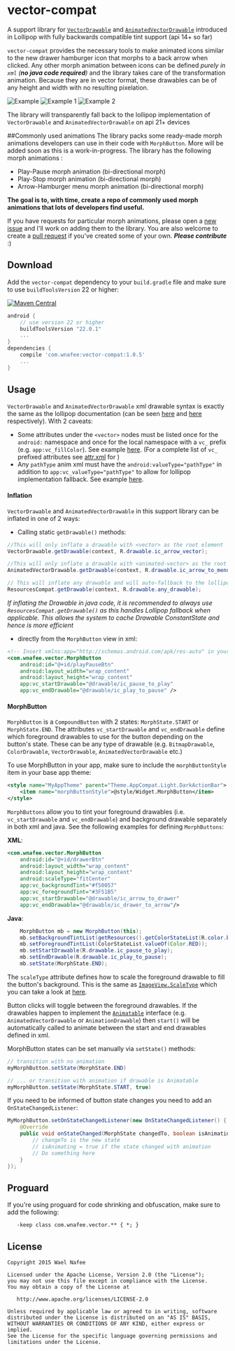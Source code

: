 # vector-compat
A support library for [`VectorDrawable`][1] and [`AnimatedVectorDrawable`][2] introduced in Lollipop with fully backwards compatible tint support (api 14+ so far)

`vector-compat` provides the necessary tools to make animated icons similar to the new drawer hamburger icon that morphs to a back arrow when clicked. Any other morph animation between icons can be defined _purely in `xml` (**no java code required**)_ and the library takes care of the transformation animation. Because they are in vector format, these drawables can be of any height and width with no resulting pixelation.

![Example](https://github.com/wnafee/vector-compat/blob/master/artwork/example.gif)
![Example 1](https://github.com/wnafee/vector-compat/blob/master/artwork/example_1.gif)
![Example 2](https://github.com/wnafee/vector-compat/blob/master/artwork/example_2.gif)

The library will transparently fall back to the lollipop implementation of `VectorDrawable` and `AnimatedVectorDrawable` on api 21+ devices

##Commonly used animations
The library packs some ready-made morph animations developers can use in their code with `MorphButton`. More will be added soon as this is a work-in-progress. The library has the following morph animations :
* Play-Pause morph animation (bi-directional morph)
* Play-Stop morph animation (bi-directional morph)
* Arrow-Hamburger menu morph animation (bi-directional morph)

**The goal is to, with time, create a repo of commonly used morph animations that lots of developers find useful.**

If you have requests for particular morph animations, please open a [new issue](https://github.com/wnafee/vector-compat/issues/new) and I'll work on adding them to the library. You are also welcome to create a [pull request](https://github.com/wnafee/vector-compat/compare) if you've created some of your own. **_Please contribute_** :)

## Download
Add the `vector-compat` dependency to your `build.gradle` file and make sure to use `buildToolsVersion` 22 or higher:

[![Maven Central](https://img.shields.io/maven-central/v/com.wnafee/vector-compat.svg)](http://search.maven.org/#search%7Cga%7C1%7Cvector-compat)
```groovy
android {
    // use version 22 or higher
    buildToolsVersion "22.0.1"
    ...
}
dependencies {
    compile 'com.wnafee:vector-compat:1.0.5'
    ...
}
```
## Usage
`VectorDrawable` and `AnimatedVectorDrawable` xml drawable syntax is exactly the same as the lollipop documentation (can be seen [here][1] and [here][2] respectively). With 2 caveats: 
* Some attributes under the `<vector>` nodes must be listed once for the `android:` namespace and once for the local namespace with a `vc_` prefix (e.g. `app:vc_fillColor`). See example [here][4]. (For a complete list of `vc_` prefixed attributes see [attr.xml][6] for )
* Any `pathType` anim xml must have the `android:valueType="pathType"` in addition to `app:vc_valueType="pathType"` to allow for lollipop implementation fallback. See example [here][5].


#### Inflation
`VectorDrawable` and `AnimatedVectorDrawable` in this support library can be inflated in one of 2 ways:

* Calling static `getDrawable()` methods:
```java
//This will only inflate a drawable with <vector> as the root element
VectorDrawable.getDrawable(context, R.drawable.ic_arrow_vector);

//This will only inflate a drawable with <animated-vector> as the root element
AnimatedVectorDrawable.getDrawable(context, R.drawable.ic_arrow_to_menu_animated_vector);

// This will inflate any drawable and will auto-fallback to the lollipop implementation on api 21+ devices
ResourcesCompat.getDrawable(context, R.drawable.any_drawable);
````
_If inflating the Drawable in java code, it is recommended to always use `ResourcesCompat.getDrawable()` as this handles Lollipop fallback when applicable. This allows the system to cache Drawable ConstantState and hence is more efficient_

* directly from the `MorphButton` view in xml:
```xml
<!-- Insert xmlns:app="http://schemas.android.com/apk/res-auto" in your root layout element -->
<com.wnafee.vector.MorphButton
    android:id="@+id/playPauseBtn"
    android:layout_width="wrap_content"
    android:layout_height="wrap_content"
    app:vc_startDrawable="@drawable/ic_pause_to_play"
    app:vc_endDrawable="@drawable/ic_play_to_pause" /> 
```
#### MorphButton
`MorphButton` is a `CompoundButton` with 2 states: `MorphState.START` or `MorphState.END`. The attributes `vc_startDrawable` and `vc_endDrawable` define which foreground drawables to use for the button depending on the button's state. These can be any type of drawable (e.g. `BitmapDrawable`, `ColorDrawable`, `VectorDrawable`, `AnimatedVectorDrawable` etc.)

To use MorphButton in your app, make sure to include the `morphButtonStyle` item in your base app theme:
```xml
<style name="MyAppTheme" parent="Theme.AppCompat.Light.DarkActionBar">
    <item name="morphButtonStyle">@style/Widget.MorphButton</item>
</style>
```

`MorphButtons` allow you to tint your foreground drawables (i.e. `vc_startDrawable` and `vc_endDrawable`) and background drawable separately in both xml and java. See the following examples for defining `MorphButtons`:

**XML**:
```xml
<com.wnafee.vector.MorphButton
    android:id="@+id/drawerBtn"
    android:layout_width="wrap_content"
    android:layout_height="wrap_content"
    android:scaleType="fitCenter"
    app:vc_backgroundTint="#f50057"
    app:vc_foregroundTint="#3F51B5"
    app:vc_startDrawable="@drawable/ic_arrow_to_drawer"
    app:vc_endDrawable="@drawable/ic_drawer_to_arrow"/>
```

**Java**:
```java
    MorphButton mb = new MorphButton(this);
    mb.setBackgroundTintList(getResources().getColorStateList(R.color.background_tint_color));
    mb.setForegroundTintList(ColorStateList.valueOf(Color.RED));
    mb.setStartDrawable(R.drawable.ic_pause_to_play);
    mb.setEndDrawable(R.drawable.ic_play_to_pause);
    mb.setState(MorphState.END);
```
The `scaleType` attribute defines how to scale the foreground drawable to fill the button's background. This is the same as [`ImageView.ScaleType`][7] which you can take a look at [here][7].

Button clicks will toggle between the foreground drawables. If the drawables happen to implement the [`Animatable`][3] interface (e.g. `AnimatedVectorDrawable` or `AnimationDrawable`) then `start()` will be automatically called to animate between the start and end drawables defined in xml.
 
 MorphButton states can be set manually via `setState()` methods:
```java
// transition with no animation
myMorphButton.setState(MorphState.END) 

// ... or transition with animation if drawable is Animatable
myMorphButton.setState(MorphState.START, true) 
````

If you need to be informed of button state changes you need to add an `OnStateChangedListener`:
```java
MyMorphButton.setOnStateChangedListener(new OnStateChangedListener() {
    @Override
    public void onStateChanged(MorphState changedTo, boolean isAnimating) {
        // changeTo is the new state
        // isAnimating = true if the state changed with animation
        // Do something here
    }
});
```

## Proguard
If you're using proguard for code shrinking and obfuscation, make sure to add the following:
```proguard
   -keep class com.wnafee.vector.** { *; }
```

## License

    Copyright 2015 Wael Nafee

    Licensed under the Apache License, Version 2.0 (the "License");
    you may not use this file except in compliance with the License.
    You may obtain a copy of the License at

       http://www.apache.org/licenses/LICENSE-2.0

    Unless required by applicable law or agreed to in writing, software
    distributed under the License is distributed on an "AS IS" BASIS,
    WITHOUT WARRANTIES OR CONDITIONS OF ANY KIND, either express or implied.
    See the License for the specific language governing permissions and
    limitations under the License.

[1]: http://developer.android.com/reference/android/graphics/drawable/VectorDrawable.html
[2]: http://developer.android.com/reference/android/graphics/drawable/AnimatedVectorDrawable.html
[3]: http://developer.android.com/reference/android/graphics/drawable/Animatable.html
[4]: https://github.com/wnafee/vector-compat/blob/master/library/src/main/res/drawable/ic_arrow_vector.xml
[5]: https://github.com/wnafee/vector-compat/blob/master/library/src/main/res/anim/arrow_to_drawer_path.xml
[6]: https://github.com/wnafee/vector-compat/blob/master/library/src/main/res/values/attr.xml
[7]: http://developer.android.com/reference/android/widget/ImageView.ScaleType.html
